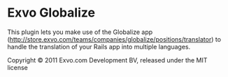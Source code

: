 # Exvo Globalize

This plugin lets you make use of the Globalize app (http://store.exvo.com/teams/companies/globalize/positions/translator)
to handle the translation of your Rails app into multiple languages.


Copyright © 2011 Exvo.com Development BV, released under the MIT license
